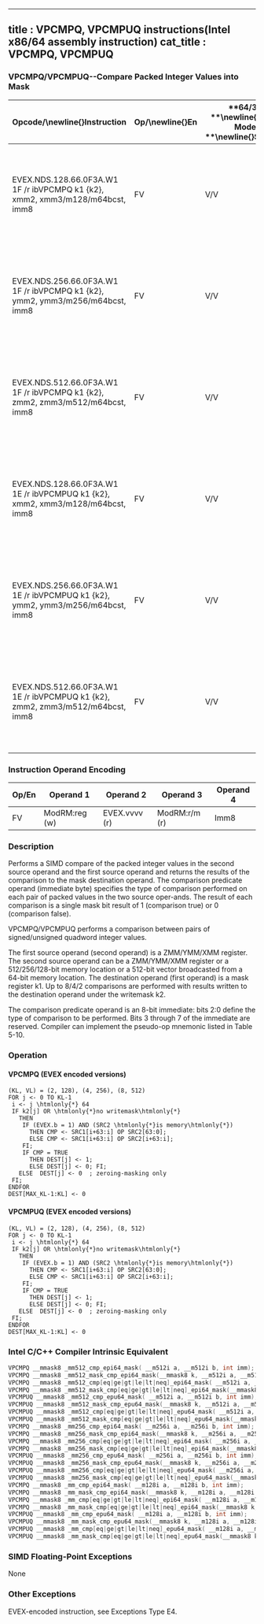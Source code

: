 ----------------------------
title : VPCMPQ, VPCMPUQ instructions(Intel x86/64 assembly instruction)
cat_title : VPCMPQ, VPCMPUQ
----------------------------
### VPCMPQ/VPCMPUQ--Compare Packed Integer Values into Mask


|**Opcode/**\newline{}**Instruction**|**Op/**\newline{}**En**|**64/32 **\newline{}**bit Mode **\newline{}**Support**|**CPUID **\newline{}**Feature **\newline{}**Flag**|**Description**|
|------------------------------------|-----------------------|------------------------------------------------------|--------------------------------------------------|---------------|
|EVEX.NDS.128.66.0F3A.W1 1F /r ibVPCMPQ k1 {k2}, xmm2, xmm3/m128/m64bcst, imm8|FV|V/V|AVX512VLAVX512F|Compare packed signed quadword integer values in xmm3/m128/m64bcst and xmm2 using bits 2:0 of imm8 as a comparison predicate with writemask k2 and leave the result in mask register k1.|
|EVEX.NDS.256.66.0F3A.W1 1F /r ibVPCMPQ k1 {k2}, ymm2, ymm3/m256/m64bcst, imm8|FV|V/V|AVX512VLAVX512F|Compare packed signed quadword integer values in ymm3/m256/m64bcst and ymm2 using bits 2:0 of imm8 as a comparison predicate with writemask k2 and leave the result in mask register k1.|
|EVEX.NDS.512.66.0F3A.W1 1F /r ibVPCMPQ k1 {k2}, zmm2, zmm3/m512/m64bcst, imm8|FV|V/V|AVX512F|Compare packed signed quadword integer values in zmm3/m512/m64bcst and zmm2 using bits 2:0 of imm8 as a comparison predicate with writemask k2 and leave the result in mask register k1.|
|EVEX.NDS.128.66.0F3A.W1 1E /r ibVPCMPUQ k1 {k2}, xmm2, xmm3/m128/m64bcst, imm8|FV|V/V|AVX512VLAVX512F|Compare packed unsigned quadword integer values in xmm3/m128/m64bcst and xmm2 using bits 2:0 of imm8 as a comparison predicate with writemask k2 and leave the result in mask register k1.|
|EVEX.NDS.256.66.0F3A.W1 1E /r ibVPCMPUQ k1 {k2}, ymm2, ymm3/m256/m64bcst, imm8|FV|V/V|AVX512VLAVX512F|Compare packed unsigned quadword integer values in ymm3/m256/m64bcst and ymm2 using bits 2:0 of imm8 as a comparison predicate with writemask k2 and leave the result in mask register k1.|
|EVEX.NDS.512.66.0F3A.W1 1E /r ibVPCMPUQ k1 {k2}, zmm2, zmm3/m512/m64bcst, imm8|FV|V/V|AVX512F|Compare packed unsigned quadword integer values in zmm3/m512/m64bcst and zmm2 using bits 2:0 of imm8 as a comparison predicate with writemask k2 and leave the result in mask register k1.|
### Instruction Operand Encoding


|Op/En|Operand 1|Operand 2|Operand 3|Operand 4|
|-----|---------|---------|---------|---------|
|FV|ModRM:reg (w)|EVEX.vvvv (r)|ModRM:r/m (r)|Imm8|
### Description


Performs a SIMD compare of the packed integer values in the second source operand and the first source operand and returns the results of the comparison to the mask destination operand. The comparison predicate operand (immediate byte) specifies the type of comparison performed on each pair of packed values in the two source oper-ands. The result of each comparison is a single mask bit result of 1 (comparison true) or 0 (comparison false).

VPCMPQ/VPCMPUQ performs a comparison between pairs of signed/unsigned quadword integer values.

The first source operand (second operand) is a ZMM/YMM/XMM register. The second source operand can be a ZMM/YMM/XMM register or a 512/256/128-bit memory location or a 512-bit vector broadcasted from a 64-bit memory location. The destination operand (first operand) is a mask register k1. Up to 8/4/2 comparisons are performed with results written to the destination operand under the writemask k2.

The comparison predicate operand is an 8-bit immediate: bits 2:0 define the type of comparison to be performed. Bits 3 through 7 of the immediate are reserved. Compiler can implement the pseudo-op mnemonic listed in Table 5-10.


### Operation
#### VPCMPQ (EVEX encoded versions)
```info-verb
(KL, VL) = (2, 128), (4, 256), (8, 512)
FOR j  <- 0 TO KL-1
 i  <- j \htmlonly{*} 64
 IF k2[j] OR \htmlonly{*}no writemask\htmlonly{*}
   THEN 
    IF (EVEX.b = 1) AND (SRC2 \htmlonly{*}is memory\htmlonly{*})
      THEN CMP <-  SRC1[i+63:i] OP SRC2[63:0];
      ELSE CMP <-  SRC1[i+63:i] OP SRC2[i+63:i];
    FI;
    IF CMP = TRUE
      THEN DEST[j]  <- 1;
      ELSE DEST[j] <-  0; FI;
   ELSE  DEST[j]  <- 0  ; zeroing-masking only
 FI;
ENDFOR
DEST[MAX_KL-1:KL] <-  0
```
#### VPCMPUQ (EVEX encoded versions)
```info-verb
(KL, VL) = (2, 128), (4, 256), (8, 512)
FOR j <-  0 TO KL-1
 i  <- j \htmlonly{*} 64
 IF k2[j] OR \htmlonly{*}no writemask\htmlonly{*}
   THEN 
    IF (EVEX.b = 1) AND (SRC2 \htmlonly{*}is memory\htmlonly{*})
      THEN CMP <-  SRC1[i+63:i] OP SRC2[63:0];
      ELSE CMP <-  SRC1[i+63:i] OP SRC2[i+63:i];
    FI;
    IF CMP = TRUE
      THEN DEST[j] <-  1;
      ELSE DEST[j]  <- 0; FI;
   ELSE  DEST[j]  <- 0  ; zeroing-masking only
 FI;
ENDFOR
DEST[MAX_KL-1:KL]  <- 0
```

### Intel C/C++ Compiler Intrinsic Equivalent

```cpp
VPCMPQ __mmask8 _mm512_cmp_epi64_mask( __m512i a, __m512i b, int imm);
VPCMPQ __mmask8 _mm512_mask_cmp_epi64_mask(__mmask8 k, __m512i a, __m512i b, int imm);
VPCMPQ __mmask8 _mm512_cmp[eq|ge|gt|le|lt|neq]_epi64_mask( __m512i a, __m512i b);
VPCMPQ __mmask8 _mm512_mask_cmp[eq|ge|gt|le|lt|neq]_epi64_mask(__mmask8 k, __m512i a, __m512i b);
VPCMPUQ __mmask8 _mm512_cmp_epu64_mask( __m512i a, __m512i b, int imm);
VPCMPUQ __mmask8 _mm512_mask_cmp_epu64_mask(__mmask8 k, __m512i a, __m512i b, int imm);
VPCMPUQ __mmask8 _mm512_cmp[eq|ge|gt|le|lt|neq]_epu64_mask( __m512i a, __m512i b);
VPCMPUQ __mmask8 _mm512_mask_cmp[eq|ge|gt|le|lt|neq]_epu64_mask(__mmask8 k, __m512i a, __m512i b);
VPCMPQ __mmask8 _mm256_cmp_epi64_mask( __m256i a, __m256i b, int imm);
VPCMPQ __mmask8 _mm256_mask_cmp_epi64_mask(__mmask8 k, __m256i a, __m256i b, int imm);
VPCMPQ __mmask8 _mm256_cmp[eq|ge|gt|le|lt|neq]_epi64_mask( __m256i a, __m256i b);
VPCMPQ __mmask8 _mm256_mask_cmp[eq|ge|gt|le|lt|neq]_epi64_mask(__mmask8 k, __m256i a, __m256i b);
VPCMPUQ __mmask8 _mm256_cmp_epu64_mask( __m256i a, __m256i b, int imm);
VPCMPUQ __mmask8 _mm256_mask_cmp_epu64_mask(__mmask8 k, __m256i a, __m256i b, int imm);
VPCMPUQ __mmask8 _mm256_cmp[eq|ge|gt|le|lt|neq]_epu64_mask( __m256i a, __m256i b);
VPCMPUQ __mmask8 _mm256_mask_cmp[eq|ge|gt|le|lt|neq]_epu64_mask(__mmask8 k, __m256i a, __m256i b);
VPCMPQ __mmask8 _mm_cmp_epi64_mask( __m128i a, __m128i b, int imm);
VPCMPQ __mmask8 _mm_mask_cmp_epi64_mask(__mmask8 k, __m128i a, __m128i b, int imm);
VPCMPQ __mmask8 _mm_cmp[eq|ge|gt|le|lt|neq]_epi64_mask( __m128i a, __m128i b);
VPCMPQ __mmask8 _mm_mask_cmp[eq|ge|gt|le|lt|neq]_epi64_mask(__mmask8 k, __m128i a, __m128i b);
VPCMPUQ __mmask8 _mm_cmp_epu64_mask( __m128i a, __m128i b, int imm);
VPCMPUQ __mmask8 _mm_mask_cmp_epu64_mask(__mmask8 k, __m128i a, __m128i b, int imm);
VPCMPUQ __mmask8 _mm_cmp[eq|ge|gt|le|lt|neq]_epu64_mask( __m128i a, __m128i b);
VPCMPUQ __mmask8 _mm_mask_cmp[eq|ge|gt|le|lt|neq]_epu64_mask(__mmask8 k, __m128i a, __m128i b);
```
### SIMD Floating-Point Exceptions


None

### Other Exceptions


EVEX-encoded instruction, see Exceptions Type E4.

